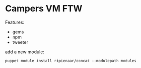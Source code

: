 # Campers VM FTW

Features:

* gems
* npm
* tweeter

add a new module:

```
puppet module install ripienaar/concat --modulepath modules
```
